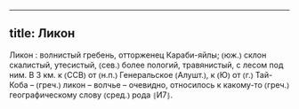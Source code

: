 
---
title: Ликон
---
Ликон
: волнистый гребень, отторженец Караби-яйлы; ⦅юж.⦆ склон скалистый, утесистый, ⦅сев.⦆ более пологий, травянистый, с лесом под ним. В 3 км. к ⦅ССВ⦆ от ⦅н.п.⦆ Генеральское ⦅Алушт.⦆, к ⦅Ю⦆ от ⦅г.⦆ Тай-Коба – ⦅греч.⦆ ликон – волчье – очевидно, относилось к какому-то ⦅греч.⦆ географическому слову ⦅сред.⦆ рода ⦃И7⦄.
